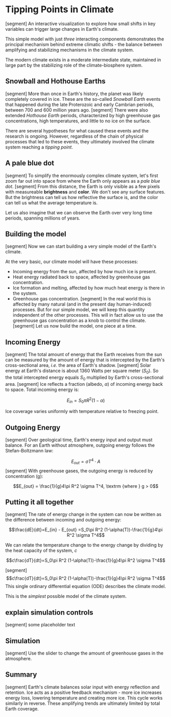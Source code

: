 # Tipping Points in Climate

[segment]
An interactive visualization to explore how small shifts in key variables can trigger large changes in Earth's climate. 

This simple model with just *three* interacting components demonstrates the principal mechanism behind extreme climatic shifts - the balance between amplifying and stabilizing mechanisms in the climate system.

The modern climate exists in a moderate intermediate state, maintained in large part by the stabilizing role of the climate-biosphere system.

## Snowball and Hothouse Earths
[segment]
More than once in Earth's history, the planet was likely completely covered in ice. These are the so-called *Snowball Earth* events that happened during the late Proterozoic and early Cambrian periods, between 700 and 600 million years ago.
[segment]
There were also extended *Hothouse Earth* periods, characterized by high greenhouse gas concentrations, high temperatures, and little to no ice on the surface.

There are several hypotheses for what caused these events and the research is ongoing. However, regardless of the chain of physical processes that led to these events, they ultimately involved the climate system reaching a *tipping point*.


## A pale blue dot
[segment]
To simplify the enormously complex climate system, let's first zoom far out into space from where the Earth only appears as a *pale blue dot*.
[segment]
From this distance, the Earth is only visible as a few pixels with measureable **brightness** and **color**. We don't see any surface features. But the brightness can tell us how reflective the surface is, and the color can tell us what the average temperature is.

Let us also imagine that we can observe the Earth over very long time periods, spanning millions of years.


## Building the model
[segment]
Now we can start building a very simple model of the Earth's climate.

At the very basic, our climate model will have these processes:
- Incoming energy from the sun, affected by how much ice is present.
- Heat energy radiated back to space, affected by greenhouse gas concentration.
- Ice formation and melting, affected by how much heat energy is there in the system.
- Greenhouse gas concentration. 
[segment]
In the real world this is affected by many natural (and in the present day human-induced) processes. But for our simple model, we will keep this quantity independent of the other processes. This will in fact allow us to use the greenhouse gas concentration as a knob to control the climate.
[segment]
Let us now build the model, one piece at a time.

## Incoming Energy
[segment]
The total amount of energy that the Earth receives from the sun can be measured by the amount of energy that is intercepted by the Earth's cross-sectional area, *i.e.* the area of Earth's shadow.
[segment]
Solar energy at Earth's distance is about 1360 Watts per square meter ($S_0$). So the total intercepted energy equals $S_0$ multiplied by Earth's cross-sectional area. 
[segment]
Ice reflects a fraction (albedo, $\alpha$) of incoming energy back to space. Total incoming energy is:

$$E_{in} = S_0\pi R^2 (1-\alpha)$$

Ice coverage varies uniformly with temperature relative to freezing point.

## Outgoing Energy
[segment]
Over geological time, Earth's energy input and output must balance. For an Earth without atmosphere, outgoing energy follows the Stefan-Boltzmann law:

$$E_{out} = \sigma T^4 \cdot A $$
[segment]
With greenhouse gases, the outgoing energy is reduced by concentration (g):

$$E_{out} = \frac{1}{g}4\pi R^2 \sigma T^4, \textrm {where } g > 0$$

## Putting it all together
[segment]
The rate of energy change in the system can now be written as the difference between incoming and outgoing energy:

$$\frac{dE}{dt}=E_{in} - E_{out} =S_0\pi R^2 (1-\alpha(T))-\frac{1}{g}4\pi R^2 \sigma T^4$$

We can relate the temperature change to the energy change by dividing by the heat capacity of the system, $c$

$$c\frac{dT}{dt}=S_0\pi R^2 (1-\alpha(T))-\frac{1}{g}4\pi R^2 \sigma T^4$$

[segment]
$$c\frac{dT}{dt}=S_0\pi R^2 (1-\alpha(T))-\frac{1}{g}4\pi R^2 \sigma T^4$$
This single ordinary differential equation (ODE) describes the climate model. 

This is the *simplest* possible model of the climate system.

## explain simulation controls
[segment]
some placeholder text

## Simulation
[segment]
Use the slider to change the amount of greenhouse gases in the atmosphere.

## Summary
[segment]
Earth's climate balances solar input with energy reflection and retention. Ice acts as a positive feedback mechanism - more ice increases energy loss, lowering temperature and creating more ice. This cycle works similarly in reverse. These amplifying trends are ultimately limited by total Earth coverage.